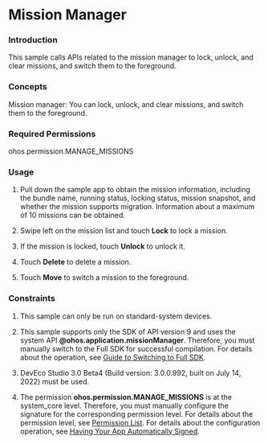 # Mission Manager

### Introduction

This sample calls APIs related to the mission manager to lock, unlock, and clear missions, and switch them to the foreground.

### Concepts

Mission manager: You can lock, unlock, and clear missions, and switch them to the foreground.

### Required Permissions

ohos.permission.MANAGE_MISSIONS

### Usage

1. Pull down the sample app to obtain the mission information, including the bundle name, running status, locking status, mission snapshot, and whether the mission supports migration. Information about a maximum of 10 missions can be obtained.

2. Swipe left on the mission list and touch **Lock** to lock a mission.

3. If the mission is locked, touch **Unlock** to unlock it.

4. Touch **Delete** to delete a mission.

5. Touch **Move** to switch a mission to the foreground.

### Constraints

1. This sample can only be run on standard-system devices.

2. This sample supports only the SDK of API version 9 and uses the system API **@ohos.application.missionManager**. Therefore, you must manually switch to the Full SDK for successful compilation. For details about the operation, see [Guide to Switching to Full SDK](https://gitee.com/openharmony/docs/blob/master/en/application-dev/quick-start/full-sdk-switch-guide.md).

3. DevEco Studio 3.0 Beta4 (Build version: 3.0.0.992, built on July 14, 2022) must be used.

4. The permission **ohos.permission.MANAGE_MISSIONS** is at the system_core level. Therefore, you must manually configure the signature for the corresponding permission level. For details about the permission level, see [Permission List](https://gitee.com/openharmony/docs/blob/master/en/application-dev/security/permission-list.md). For details about the configuration operation, see [Having Your App Automatically Signed](https://docs.openharmony.cn/pages/v3.2Beta/en/application-dev/security/hapsigntool-overview.md/).
